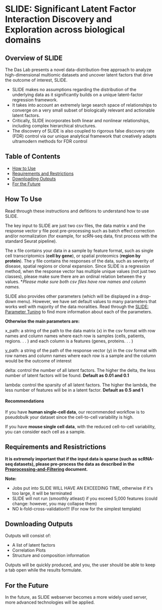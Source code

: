 # SLIDE: Significant Latent Factor Interaction Discovery and Exploration across biological domains 

## Overview of SLIDE
The Das Lab presents a novel data-distribution-free approach to analyze high-dimensional multiomic datasets and uncover latent factors that drive the outcome of interest, SLIDE. 

 - SLIDE makes no assumptions regarding the distribution of the underlying data as it significantly builds on a unique latent-factor regression framework.
 - It takes into account an extremely large search space of relationships to converge on a very small subset of biologically relevant and actionable latent factors.
 - Critically, SLIDE incorporates both linear and nonlinear relationships, including complex hierarchical structures.
 - The discovery of SLIDE is also coupled to rigorous false discovery rate (FDR) control via our unique analytical framework that creatively adapts ultramodern methods for FDR control


## Table of Contents

- [How to Use](#how-to-use)
- [Requirements and Restrictions](#requirements-and-resistrictions)
- [Downloading Outputs](#downloading-outputs)
- [For the Future](#for-the-future)

## How To Use

Read through these instructions and defitions to understand how to use SLIDE. 

The key input to SLIDE are just two csv files, the data matrix x and the response vector y file post pre-processing such as batch effect correction and/or normalization (for example, for scRN-seq data, first process with the standard Seurat pipeline).

The x file contains your data in a sample by feature format, such as single cell transcriptomics (**cell by gene**), or spatial proteomics (**region by protein**). The y file contains the responses of the data, such as severity of disease, spatial regions or clonal expansion. Since SLIDE is a regression method, when the response vector has multiple unique values (not just two classes), please make sure there are an ordinal relation between the y values. **Please make sure both csv files have row names and column names.*

SLIDE also provides other parameters (which will be displayed in a drop-down menu). However, we have set default values to many parameters that works well with majority of the data moralities. Read through the [SLIDE: Parameter Tuning](public/SLIDE.pdf) to find more information about each of the parameters. 

**Otherwise the main parameters are:**

x_path: a string of the path to the data matrix (x) in the csv format with row names and column names
where each row is samples (cells, patients, regions. . . ) and each column is a features (genes, proteins. . . )

y_path: a string of the path of the response vector (y) in the csv format with row names and column names where each row is a sample and the column would be the outcome of interest

delta: control the number of all latent factors. The higher the delta, the less number of latent factors will
be found. **Default as 0.01 and 0.1**

lambda: control the sparsity of all latent factors. The higher the lambda, the less number of features will
be in a latent factor. **Default as 0.5 and 1**


#### Recommendations
If you have **human single-cell data**, our recommended workflow is to pseudobulk your dataset since the cell-to-cell variability is high.

If you have **mouse single cell data**,  with the reduced cell-to-cell variability, you can consider each cell as a sample.

## Requirements and Resistrictions 
**It is extremely important that if the input data is sparse (such as scRNA-seq datasets), please pre-process the data as described in the [Preprocessing-and-Filtering](public/Preprocessing-and-Filtering%20(1).pdf) document.**

**Note:**
- Jobs put into SLIDE WILL HAVE AN EXCEEDING TIME, otherwise if it's too large, it will be terminated
- SLIDE will not run (smoothly atleast) if you exceed 5,000 features (could change: however, you may collapse them)
- NO k-fold-cross-validation!!! (For now for the simplest template)


## Downloading Outputs
Outputs will consist of: 
- A list of latent factors
- Correlation Plots
- Structure and composition information 

Outputs will be quickly produced, and you, the user should be able to keep a tab open while the results formulate. 

## For the Future
In the future, as SLIDE webserver becomes a more widely used server, more advanced technologies will be applied. 


